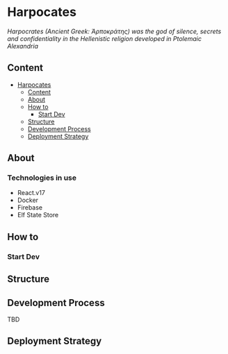 # Harpocates

*Harpocrates (Ancient Greek: Ἁρποκράτης) was the god of silence, secrets and confidentiality in the Hellenistic religion developed in Ptolemaic Alexandria*

## Content
- [Harpocates](#harpocates)
  - [Content](#content)
  - [About](#about)
  - [How to](#how-to)
    - [Start Dev](#start-dev)
  - [Structure](#structure)
  - [Development Process](#development-process)
  - [Deployment Strategy](#deployment-strategy)

## About
### Technologies in use

- React.v17
- Docker
- Firebase
- Elf State Store

## How to
### Start Dev

## Structure

## Development Process

TBD

## Deployment Strategy
